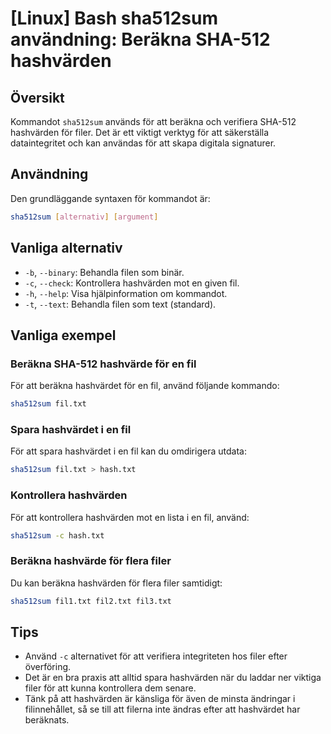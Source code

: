 # [Linux] Bash sha512sum användning: Beräkna SHA-512 hashvärden

## Översikt
Kommandot `sha512sum` används för att beräkna och verifiera SHA-512 hashvärden för filer. Det är ett viktigt verktyg för att säkerställa dataintegritet och kan användas för att skapa digitala signaturer.

## Användning
Den grundläggande syntaxen för kommandot är:

```bash
sha512sum [alternativ] [argument]
```

## Vanliga alternativ
- `-b`, `--binary`: Behandla filen som binär.
- `-c`, `--check`: Kontrollera hashvärden mot en given fil.
- `-h`, `--help`: Visa hjälpinformation om kommandot.
- `-t`, `--text`: Behandla filen som text (standard).

## Vanliga exempel

### Beräkna SHA-512 hashvärde för en fil
För att beräkna hashvärdet för en fil, använd följande kommando:

```bash
sha512sum fil.txt
```

### Spara hashvärdet i en fil
För att spara hashvärdet i en fil kan du omdirigera utdata:

```bash
sha512sum fil.txt > hash.txt
```

### Kontrollera hashvärden
För att kontrollera hashvärden mot en lista i en fil, använd:

```bash
sha512sum -c hash.txt
```

### Beräkna hashvärde för flera filer
Du kan beräkna hashvärden för flera filer samtidigt:

```bash
sha512sum fil1.txt fil2.txt fil3.txt
```

## Tips
- Använd `-c` alternativet för att verifiera integriteten hos filer efter överföring.
- Det är en bra praxis att alltid spara hashvärden när du laddar ner viktiga filer för att kunna kontrollera dem senare.
- Tänk på att hashvärden är känsliga för även de minsta ändringar i filinnehållet, så se till att filerna inte ändras efter att hashvärdet har beräknats.